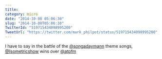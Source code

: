 ```yaml
---
title: 
category: micro
date: "2014-10-08 05:06:30"
slug: "2014-10-08T05:06:30"
TwitterId: "519715434098995200"
TweetUrl: "https://twitter.com/mark_philpot/status/519715434098995200"
---
```


I have to say in the battle of the
[@songadaymann](https://twitter.com/songadaymann) theme songs,
[@Isometricshow](https://twitter.com/Isometricshow) wins over
[@atpfm](https://twitter.com/atpfm)
